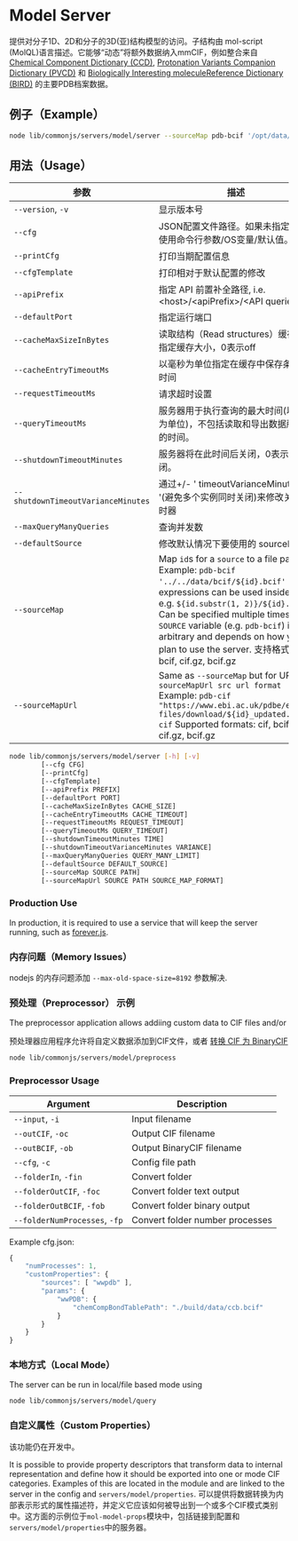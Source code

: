 # Model Server

提供对分子1D、2D和分子的3D(亚)结构模型的访问。子结构由 mol-script (MolQL)语言描述。它能够“动态”将额外数据纳入mmCIF，例如整合来自[Chemical Component Dictionary (CCD)](https://www.wwpdb.org/data/ccd),
[Protonation Variants Companion Dictionary (PVCD)](https://www.wwpdb.org/data/ccd) 和
[Biologically Interesting moleculeReference Dictionary (BIRD)](https://www.wwpdb.org/data/bird) 的主要PDB档案数据。

## 例子（Example）

```sh
node lib/commonjs/servers/model/server --sourceMap pdb-bcif '/opt/data/bcif/${id}.bcif'
```

## 用法（Usage）

| 参数 | 描述 |
| --- | --- |
| `--version`, `-v` | 显示版本号 |
| `--cfg` | JSON配置文件路径。如果未指定，则使用命令行参数/OS变量/默认值。 |
| `--printCfg` | 打印当期配置信息 |
| `--cfgTemplate` | 打印相对于默认配置的修改 |
| `--apiPrefix` | 指定 API 前置补全路径, i.e. &lt;host&gt;/&lt;apiPrefix&gt;/&lt;API queries&gt; |
| `--defaultPort` | 指定运行端口 |
| `--cacheMaxSizeInBytes` | 读取结构（Read structures）缓存：指定缓存大小，0表示off |
| `--cacheEntryTimeoutMs` | 以毫秒为单位指定在缓存中保存条目的时间 |
| `--requestTimeoutMs` | 请求超时设置 |
| `--queryTimeoutMs` | 服务器用于执行查询的最大时间(以ms为单位)，不包括读取和导出数据所花费的时间。 |
| `--shutdownTimeoutMinutes` | 服务器将在此时间后关闭，0表示关闭。 |
| `--shutdownTimeoutVarianceMinutes` | 通过+/- ' timeoutVarianceMinutes '(避免多个实例同时关闭)来修改关闭计时器 |
| `--maxQueryManyQueries` | 查询并发数 |
| `--defaultSource` | 修改默认情况下要使用的 sourceMap
| `--sourceMap` | Map `id`s for a `source` to a file path. Example: `pdb-bcif '../../data/bcif/${id}.bcif'` - JS expressions can be used inside `${}`, e.g. `${id.substr(1, 2)}/${id}.mdb` Can be specified multiple times. The `SOURCE` variable (e.g. `pdb-bcif`) is arbitrary and depends on how you plan to use the server. 支持格式: cif, bcif, cif.gz, bcif.gz |
| `--sourceMapUrl` | Same as `--sourceMap` but for URL. `--sourceMapUrl src url format` Example: `pdb-cif "https://www.ebi.ac.uk/pdbe/entry-files/download/${id}_updated.cif" cif` Supported formats: cif, bcif, cif.gz, bcif.gz |

```sh
node lib/commonjs/servers/model/server [-h] [-v]
        [--cfg CFG]
        [--printCfg]
        [--cfgTemplate]
        [--apiPrefix PREFIX]
        [--defaultPort PORT]
        [--cacheMaxSizeInBytes CACHE_SIZE]
        [--cacheEntryTimeoutMs CACHE_TIMEOUT]
        [--requestTimeoutMs REQUEST_TIMEOUT]
        [--queryTimeoutMs QUERY_TIMEOUT]
        [--shutdownTimeoutMinutes TIME]
        [--shutdownTimeoutVarianceMinutes VARIANCE]
        [--maxQueryManyQueries QUERY_MANY_LIMIT]
        [--defaultSource DEFAULT_SOURCE]
        [--sourceMap SOURCE PATH]
        [--sourceMapUrl SOURCE PATH SOURCE_MAP_FORMAT]
```

### Production Use

In production, it is required to use a service that will keep the server running, such as [forever.js](https://github.com/foreverjs/forever).

### 内存问题（Memory Issues）

nodejs 的内存问题添加 ``--max-old-space-size=8192`` 参数解决.

### 预处理（Preprocessor） 示例

The preprocessor application allows addiing custom data to CIF files and/or

预处理器应用程序允许将自定义数据添加到CIF文件，或者 [转换 CIF 为 BinaryCIF](./convert-to-bcif.md)

```sh
node lib/commonjs/servers/model/preprocess
```

### Preprocessor Usage

| Argument | Description |
| --- | --- |
| `--input`, `-i` | Input filename |
| `--outCIF`, `-oc` | Output CIF filename |
| `--outBCIF`, `-ob` | Output BinaryCIF filename |
| `--cfg`, `-c` | Config file path |
| `--folderIn`, `-fin` | Convert folder |
| `--folderOutCIF`, `-foc` | Convert folder text output |
| `--folderOutBCIF`, `-fob` | Convert folder binary output |
| `--folderNumProcesses`, `-fp` | Convert folder number processes |

Example cfg.json:

```ts
{ 
    "numProcesses": 1, 
    "customProperties": { 
        "sources": [ "wwpdb" ], 
        "params": { 
            "wwPDB": { 
                "chemCompBondTablePath": "./build/data/ccb.bcif"
            }
        }
    }
}
```

### 本地方式（Local Mode）

The server can be run in local/file based mode using

```sh
node lib/commonjs/servers/model/query
```

### 自定义属性（Custom Properties）

该功能仍在开发中。

It is possible to provide property descriptors that transform data to internal representation and define how it should
be exported into one or mode CIF categories. Examples of this are located in the  module and are
linked to the server in the config and ``servers/model/properties``.
可以提供将数据转换为内部表示形式的属性描述符，并定义它应该如何被导出到一个或多个CIF模式类别中。这方面的示例位于``mol-model-props``模块中，包括链接到配置和``servers/model/properties``中的服务器。
